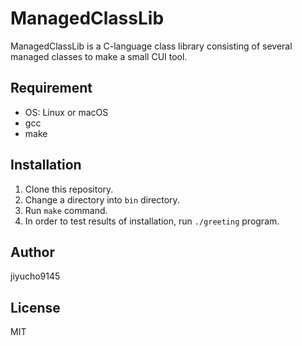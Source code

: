 # ManagedClassLib
ManagedClassLib is a C-language class library consisting of several managed classes to make a small CUI tool.

## Requirement
- OS: Linux or macOS
- gcc
- make

## Installation
1. Clone this repository.
2. Change a directory into `bin` directory.
3. Run `make` command.
4. In order to test results of installation, run `./greeting` program.

## Author
jiyucho9145

## License
MIT
